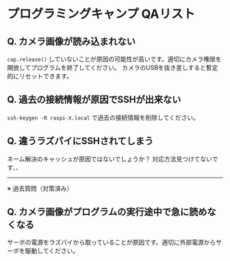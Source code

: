 # プログラミングキャンプ QAリスト

## Q. カメラ画像が読み込まれない

`cap.release()` していないことが原因の可能性が高いです。適切にカメラ権限を開放してプログラムを終了してください。
カメラのUSBを抜き差しすると暫定的にリセットできます。

## Q. 過去の接続情報が原因でSSHが出来ない

`ssh-keygen -R raspi-X.local` で過去の接続情報を削除してください。

## Q. 違うラズパイにSSHされてしまう

ネーム解決のキャッシュが原因ではないでしょうか？ 対応方法見つけてないです、、

---

※ 過去質問（対策済み）

## Q. カメラ画像がプログラムの実行途中で急に読めなくなる

サーボの電源をラズパイから取っていることが原因です。適切に外部電源からサーボを駆動してください。
